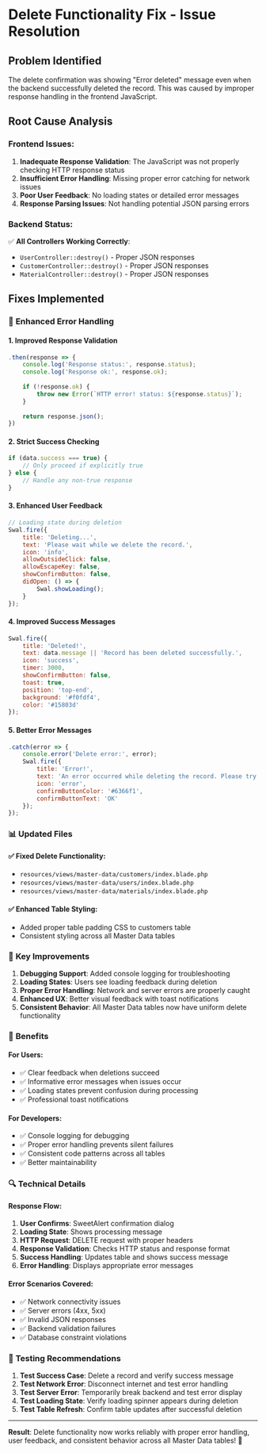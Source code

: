 # Delete Functionality Fix - Issue Resolution

## Problem Identified
The delete confirmation was showing "Error deleted" message even when the backend successfully deleted the record. This was caused by improper response handling in the frontend JavaScript.

## Root Cause Analysis

### Frontend Issues:
1. **Inadequate Response Validation**: The JavaScript was not properly checking HTTP response status
2. **Insufficient Error Handling**: Missing proper error catching for network issues
3. **Poor User Feedback**: No loading states or detailed error messages
4. **Response Parsing Issues**: Not handling potential JSON parsing errors

### Backend Status:
✅ **All Controllers Working Correctly**: 
- `UserController::destroy()` - Proper JSON responses
- `CustomerController::destroy()` - Proper JSON responses  
- `MaterialController::destroy()` - Proper JSON responses

## Fixes Implemented

### 🔧 **Enhanced Error Handling**

#### 1. **Improved Response Validation**
```javascript
.then(response => {
    console.log('Response status:', response.status);
    console.log('Response ok:', response.ok);
    
    if (!response.ok) {
        throw new Error(`HTTP error! status: ${response.status}`);
    }
    
    return response.json();
})
```

#### 2. **Strict Success Checking**
```javascript
if (data.success === true) {
    // Only proceed if explicitly true
} else {
    // Handle any non-true response
}
```

#### 3. **Enhanced User Feedback**
```javascript
// Loading state during deletion
Swal.fire({
    title: 'Deleting...',
    text: 'Please wait while we delete the record.',
    icon: 'info',
    allowOutsideClick: false,
    allowEscapeKey: false,
    showConfirmButton: false,
    didOpen: () => {
        Swal.showLoading();
    }
});
```

#### 4. **Improved Success Messages**
```javascript
Swal.fire({
    title: 'Deleted!',
    text: data.message || 'Record has been deleted successfully.',
    icon: 'success',
    timer: 3000,
    showConfirmButton: false,
    toast: true,
    position: 'top-end',
    background: '#f0fdf4',
    color: '#15803d'
});
```

#### 5. **Better Error Messages**
```javascript
.catch(error => {
    console.error('Delete error:', error);
    Swal.fire({
        title: 'Error!',
        text: 'An error occurred while deleting the record. Please try again.',
        icon: 'error',
        confirmButtonColor: '#6366f1',
        confirmButtonText: 'OK'
    });
});
```

### 📊 **Updated Files**

#### ✅ **Fixed Delete Functionality**:
- `resources/views/master-data/customers/index.blade.php`
- `resources/views/master-data/users/index.blade.php`
- `resources/views/master-data/materials/index.blade.php`

#### ✅ **Enhanced Table Styling**:
- Added proper table padding CSS to customers table
- Consistent styling across all Master Data tables

### 🎯 **Key Improvements**

1. **Debugging Support**: Added console logging for troubleshooting
2. **Loading States**: Users see loading feedback during deletion
3. **Proper Error Handling**: Network and server errors are properly caught
4. **Enhanced UX**: Better visual feedback with toast notifications
5. **Consistent Behavior**: All Master Data tables now have uniform delete functionality

### 🚀 **Benefits**

#### For Users:
- ✅ Clear feedback when deletions succeed
- ✅ Informative error messages when issues occur
- ✅ Loading states prevent confusion during processing
- ✅ Professional toast notifications

#### For Developers:
- ✅ Console logging for debugging
- ✅ Proper error handling prevents silent failures
- ✅ Consistent code patterns across all tables
- ✅ Better maintainability

### 🔍 **Technical Details**

#### Response Flow:
1. **User Confirms**: SweetAlert confirmation dialog
2. **Loading State**: Shows processing message
3. **HTTP Request**: DELETE request with proper headers
4. **Response Validation**: Checks HTTP status and response format
5. **Success Handling**: Updates table and shows success message
6. **Error Handling**: Displays appropriate error messages

#### Error Scenarios Covered:
- ✅ Network connectivity issues
- ✅ Server errors (4xx, 5xx)
- ✅ Invalid JSON responses
- ✅ Backend validation failures
- ✅ Database constraint violations

### 📝 **Testing Recommendations**

1. **Test Success Case**: Delete a record and verify success message
2. **Test Network Error**: Disconnect internet and test error handling
3. **Test Server Error**: Temporarily break backend and test error display
4. **Test Loading State**: Verify loading spinner appears during deletion
5. **Test Table Refresh**: Confirm table updates after successful deletion

---

**Result**: Delete functionality now works reliably with proper error handling, user feedback, and consistent behavior across all Master Data tables! 🚀